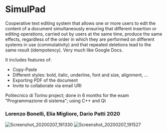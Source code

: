 # SimulPad

Cooperative text editing system that allows one or more users to edit the content of a document simultaneously ensuring that different insertion or editing operations, carried out by users at the same time, produce the same effects, regardless of the order in which they are performed on different systems in use (commutativity) and that repeated deletions lead to the same result (idempotency). Very much like Google Docs.

It includes features of:
- Copy-Paste
- Different styles: bold, italic, underline, font and size, alignment, ...
- Exporting PDF of the document
- Invite to collaborate via email URI



Politecnico di Torino project; done in 6 months for the exam "Programmazione di sistema"; using C++ and Qt 
### Lorenzo Bonelli, Elia Migliore, Dario Patti       2020

![Screenshot_20200207_191330](https://user-images.githubusercontent.com/43350903/110866843-860a4700-82a4-11eb-8c3d-4dce9e1a70e2.png)
![Screenshot_20200207_191527](https://user-images.githubusercontent.com/43350903/110866908-a63a0600-82a4-11eb-81db-fecd4c1c0b81.png)

